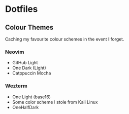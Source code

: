 # Dotfiles

## Colour Themes

Caching my favourite colour schemes in the event I forget.

### Neovim

- GitHub Light
- One Dark (Light)
- Catppuccin Mocha

### Wezterm

- One Light (base16)
- Some color scheme I stole from Kali Linux
- OneHalfDark
